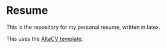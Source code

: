 # Resume
This is the repository for my personal resume, written in latex.

This uses the [AltaCV template](https://github.com/liantze/AltaCV).
